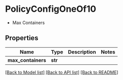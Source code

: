 # PolicyConfigOneOf10

- Max Containers 

## Properties
Name | Type | Description | Notes
------------ | ------------- | ------------- | -------------
**max_containers** | **str** |  | 

[[Back to Model list]](../README.md#documentation-for-models) [[Back to API list]](../README.md#documentation-for-api-endpoints) [[Back to README]](../README.md)


